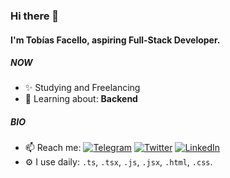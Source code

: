 ### Hi there 👋

#### I'm Tobías Facello, aspiring Full-Stack Developer.

##### NOW

- ✨ Studying and Freelancing
- 🌱 Learning about: **Backend**

##### BIO
- 📫 Reach me:
[![Telegram](https://img.shields.io/badge/Telegram-111111?style=flat&logo=telegram&logoColor=white)](https://t.me/tobiasfacello)
[![Twitter](https://img.shields.io/badge/Twitter-111111?style=flat&logo=twitter&logoColor=white)](https://twitter.com/fache_dev)
[![LinkedIn](https://img.shields.io/badge/LinkedIn-111111?style=flat&logo=linkedin&logoColor=white)](https://www.linkedin.com/in/tobiasfacello/)
- ⚙️ I use daily: `.ts`, `.tsx`, `.js`, `.jsx`, `.html`, `.css`.
